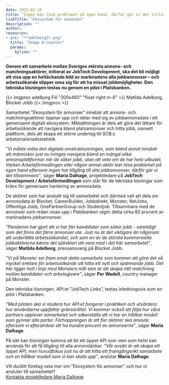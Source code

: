 ```yaml
---
date: 2021-02-16
title: ”Ingen kan lösa problemet på egen hand, därför gör vi det tillsammans”
linkTitle: "Ekosystem för annonser"
description: ""
author: 
resources:
- src: "**adelborg3*.png"
  title: "Image #:counter"
  params:
    byline: ""
---
```

**Genom ett samarbete mellan Sveriges största annons- och matchningsaktörer, initierat av JobTech Development, ska det bli möjligt att visa upp en heltäckande bild av marknadens alla jobbannonser – och arbetssökande slipper oroa sig för att ha missat jobbmöjligheter. Den tekniska lösningen testas nu genom en pilot i Platsbanken.**

{{< imgproc adelborg Fill "300x460" "float-right m-6" >}}
Matilda Adelborg, Blocket Jobb
{{< /imgproc >}}

Samarbetet ”Ekosystem för annonser” innebär att annons- och matchningsaktörer öppnar upp och delar med sig av jobbannonsdata i ett gemensamt digitalt ekosystem. Målsättningen är dels att göra det lättare för arbetssökande att navigera bland platsannonser och hitta jobb, oavsett plattform, dels att skapa ett större underlag till SCB:s arbetsmarknadsstatistik.  

*”Vi måste möta den digitala omstruktureringen, som bland annat innebär att människor just nu tvingas navigera bland en mängd olika annonsplattformar när de söker jobb, utan att veta om de har hela utbudet. Varken Arbetsförmedlingen eller någon annan aktör kan lösa problemet på egen hand eftersom ingen har tillgång till alla jobbannonser, därför gör vi det tillsammans”*, säger **Maria Dalhage**, projektledare på **JobTech Development / Arbetsförmedlingen** som står för de tekniska lösningar som krävs för gemensam hantering av annonsdata.  

De aktörer som har anslutit sig till samarbetet och därmed valt att dela sin annonsdata är Blocket, CareerBuilder, Jobbdirekt, Monster, NetJobs, Offentliga Jobb, OnePartnerGroup och Studentjob. Tillsammans med de annonser som redan visas upp i Platsbanken utgör detta cirka 80 procent av marknadens jobbannonser.  

*”Pandemin har gjort att vi har fler kandidater som söker jobb - samtidigt som det finns det färre annonser ute. Just nu är det viktigare än någonsin att underlätta arbetssökandet, och som en av de största kommersiella jobbaktörerna känns det självklart att vara med i det här samarbetet”*, säger **Matilda Adelborg**, pressansvarig på Blocket Jobb. 

*”Vi på Monster ser fram emot detta samarbete som kommer att göra det så mycket enklare för arbetssökande att hitta ett nytt och spännande jobb. Det här ligger helt i linje med Monsters mål som är att skapa rätt matchning mellan kandidater och arbetsgivare”*, säger **Per Wadell**, country manager på Monster.

Den tekniska lösningen, API:et ”JobTech Links”, testas inledningsvis som en pilot i Platsbanken.

*”Med piloten ska vi studera hur API:et fungerar i praktiken och utvärdera hur användarna uppfattar gränssnittet. Vi kommer också att följa hur våra partners upplever samarbetet och säkerställa att vi har en hållbar modell som gynnar alla parter. Förhoppningen är att fler aktörer ska ansluta eftersom vi eftersträvar att ha hundra procent av annonserna”*, säger **Maria Dalhage**.  

På sikt kan lösningen komma att bli ett öppet API som vem som helst kan använda för att få tillgång till alla annonslänkar. 
*”Vår avsikt är att skapa ett öppet API, men huvudfokus just nu är att hitta ett framgångsrikt samarbete och en hållbar modell som vi kan skala upp”*, avslutar **Maria Dalhage**.  

Vill du/ditt företag veta mer om ”Ekosystem för annonser” och hur ni ansluter till samarbetet?  
[Kontakta projektledare Maria Dalhage](mailto:maria.dalhage@arbetsformedlingen.se) 








